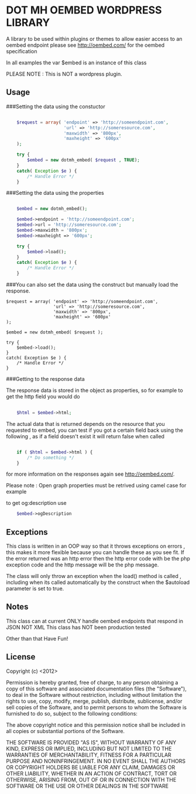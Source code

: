 DOT MH OEMBED WORDPRESS LIBRARY
===============================

A library to be used within plugins or themes to allow easier access to an oembed endpoint 
please see http://oembed.com/ for the oembed specification 

In all examples the var $embed is an instance of this class

PLEASE NOTE : This is NOT a wordpress plugin.

Usage 
-----

###Setting the data using the constuctor

```php

	$request = array( 'endpoint' => 'http://someendpoint.com',
					  'url' => 'http://someresource.com',	
					  'maxwidth' => '800px',
					  'maxheight' => '600px'
	);	

	try {
		$embed = new dotmh_embed( $request , TRUE);
	}
	catch( Exception $e ) {
		/* Handle Error */
	}
```

###Setting the data using the properties

```php

	$embed = new dotmh_embed();

	$embed->endpoint = 'http://someendpoint.com';
	$embed->url = 'http://someresource.com';
	$embed->maxwidth = '800px';
	$embed->maxheight => '600px';

	try {
		$embed->load();
	}
	catch( Exception $e ) {
		/* Handle Error */
	}

```

###You can also set the data using the construct but manually load the response.

	$request = array( 'endpoint' => 'http://someendpoint.com',
					  'url' => 'http://someresource.com',	
					  'maxwidth' => '800px',
					  'maxheight' => '600px'
	);	

	$embed = new dotmh_embed( $request );

	try {
		$embed->load();	
	}
	catch( Exception $e ) {
		/* Handle Error */
	}

###Getting to the response data 

The response data is stored in the object as properties, so for example to get the http field you would do 

```php
	
	$html = $embed->html;

```

The actual data that is returned depends on the resource that you requested to embed, you can test if you got a certain field back using the following , as if a field doesn't exist it will return false when called

```php

	if ( $html = $embed->html ) {
		/* Do something */
	}
```

for more information on the responses again see http://oembed.com/.

Please note : Open graph properties must be retrived using camel case for example

to get og:description use 

```php
	$embed->ogDescription
```

Exceptions
----------

This class is written in an OOP way so that it throws exceptions on errors , this makes it more flexible because you can handle these as you see fit. If the error returned was an http error then the http error code with be the php exception code and the http message will be the php message. 

The class will only throw an exception when the load() method is called , including when its called automatically by the construct when the $autoload parameter is set to true. 

Notes
-----

This class can at current ONLY handle oembed endpoints that respond in JSON NOT XML 
This class has NOT been production tested 

Other than that Have Fun! 

License
--------

Copyright (c) <2012> <DotMH>

Permission is hereby granted, free of charge, to any person obtaining a copy of this software and associated documentation files (the "Software"), to deal in the Software without restriction, including without limitation the rights to use, copy, modify, merge, publish, distribute, sublicense, and/or sell copies of the Software, and to permit persons to whom the Software is furnished to do so, subject to the following conditions:

The above copyright notice and this permission notice shall be included in all copies or substantial portions of the Software.

THE SOFTWARE IS PROVIDED "AS IS", WITHOUT WARRANTY OF ANY KIND, EXPRESS OR IMPLIED, INCLUDING BUT NOT LIMITED TO THE WARRANTIES OF MERCHANTABILITY, FITNESS FOR A PARTICULAR PURPOSE AND NONINFRINGEMENT. IN NO EVENT SHALL THE AUTHORS OR COPYRIGHT HOLDERS BE LIABLE FOR ANY CLAIM, DAMAGES OR OTHER LIABILITY, WHETHER IN AN ACTION OF CONTRACT, TORT OR OTHERWISE, ARISING FROM, OUT OF OR IN CONNECTION WITH THE SOFTWARE OR THE USE OR OTHER DEALINGS IN THE SOFTWARE